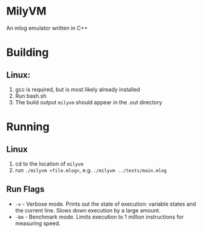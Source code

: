 # MilyVM
An mlog emulator written in C++

# Building
## Linux:
1. gcc is required, but is most likely already installed
2. Run bash.sh
3. The build output `milyvm` should appear in the .out directory

# Running
## Linux
1. cd to the location of `milyvm`
2. run `./milyvm <file.mlog>`, e.g. `./milyvm ../tests/main.mlog`
## Run Flags
- `-v` - Verbose mode. Prints out the state of execution: variable states and the current line. Slows down execution by a large amount.
- `-bm` - Benchmark mode. Limits execution to 1 million instructions for measuring speed.